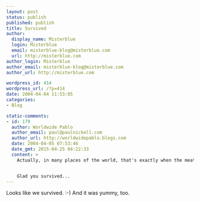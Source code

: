 ```yaml
---
layout: post
status: publish
published: publish
title: Survived
author:
  display_name: Misterblue
  login: Misterblue
  email: misterblue-blog@misterblue.com
  url: http://misterblue.com
author_login: Misterblue
author_email: misterblue-blog@misterblue.com
author_url: http://misterblue.com

wordpress_id: 414
wordpress_url: /?p=414
date: 2004-04-04 11:53:05
categories:
- Blog

static-comments:
- id: 179
  author: Worldwide Pablo
  author_email: paul@paulnickell.com
  author_url: http://worldwidepablo.blogs.com
  date: 2004-04-05 07:53:46
  date_gmt: 2015-04-25 04:22:33
  content: >
    Actually, in many places of the world, that's exactly when the meat is JUST RIGHT.


    Glad you survived...
---
```

<p>
Looks like we survived.  :-) 
And it was yummy, too.
</p>
